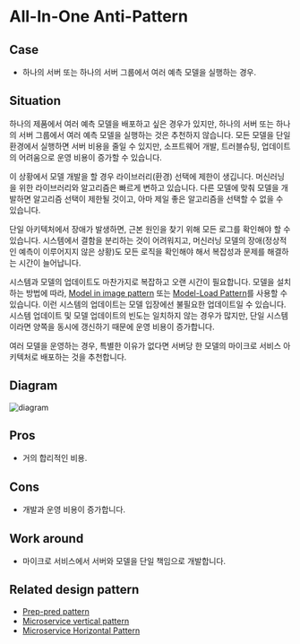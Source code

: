 # All-In-One Anti-Pattern

## Case
- 하나의 서버 또는 하나의 서버 그룹에서 여러 예측 모델을 실행하는 경우.

## Situation
하나의 제품에서 여러 예측 모델을 배포하고 싶은 경우가 있지만, 하나의 서버 또는 하나의 서버 그룹에서 여러 예측 모델을 실행하는 것은 추천하지 않습니다. 모든 모델을 단일 환경에서 실행하면 서버 비용을 줄일 수 있지만, 소프트웨어 개발, 트러블슈팅, 업데이트의 어려움으로 운영 비용이 증가할 수 있습니다. <br>

이 상황에서 모델 개발을 할 경우 라이브러리(환경) 선택에 제한이 생깁니다. 머신러닝을 위한 라이브러리와 알고리즘은 빠르게 변하고 있습니다. 다른 모델에 맞춰 모델을 개발하면 알고리즘 선택이 제한될 것이고, 아마 제일 좋은 알고리즘을 선택할 수 없을 수 있습니다. <br>

단일 아키텍처에서 장애가 발생하면, 근본 원인을 찾기 위해 모든 로그를 확인해야 할 수 있습니다. 시스템에서 결함을 분리하는 것이 어려워지고, 머신러닝 모델의 장애(정상적인 예측이 이루어지지 않은 상황)도 모든 로직을 확인해야 해서 복잡성과 문제를 해결하는 시간이 늘어납니다. <br>


시스템과 모델의 업데이트도 마찬가지로 복잡하고 오랜 시간이 필요합니다. 모델을 설치하는 방법에 따라, [Model in image pattern](../../../Operation-patterns/Model-in-image-pattern/design_ko.md) 또는 [Model-Load Pattern](../../../Operation-patterns/Model-load-pattern/design_ko.md)를 사용할 수 있습니다. 이런 시스템의 업데이트는 모델 입장에선 불필요한 업데이트일 수 있습니다. 시스템 업데이트 및 모델 업데이트의 빈도는 일치하지 않는 경우가 많지만, 단일 시스템이라면 양쪽을 동시에 갱신하기 때문에 운영 비용이 증가합니다. <br>

여러 모델을 운영하는 경우, 특별한 이유가 없다면 서버당 한 모델의 마이크로 서비스 아키텍처로 배포하는 것을 추천합니다.

## Diagram
![diagram](diagram.png)


## Pros
- 거의 합리적인 비용.

## Cons
- 개발과 운영 비용이 증가합니다.

## Work around
- 마이크로 서비스에서 서버와 모델을 단일 책임으로 개발합니다.


## Related design pattern
- [Prep-pred pattern](./../../Prep-pred-pattern/design_ko.md)
- [Microservice vertical pattern](./../../Microservice-vertical-pattern/design_ko.md)
- [Microservice Horizontal Pattern](./../../Microservice-horizontal-pattern/design_ko.md)
